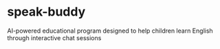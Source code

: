 # speak-buddy
AI-powered educational program designed to help children learn English through interactive chat sessions

